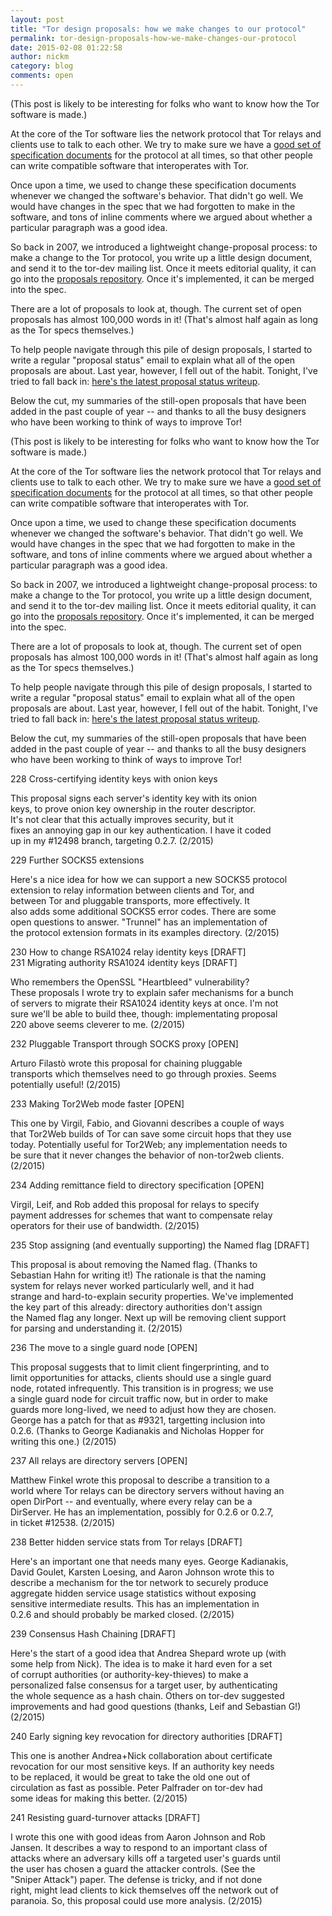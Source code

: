 ```yaml
---
layout: post
title: "Tor design proposals: how we make changes to our protocol"
permalink: tor-design-proposals-how-we-make-changes-our-protocol
date: 2015-02-08 01:22:58
author: nickm
category: blog
comments: open
---
```


(This post is likely to be interesting for folks who want to know how the Tor software is made.)

At the core of the Tor software lies the network protocol that Tor relays and clients use to talk to each other. We try to make sure we have a [good set of specification documents](https://gitweb.torproject.org/torspec.git/tree/) for the protocol at all times, so that other people can write compatible software that interoperates with Tor.

Once upon a time, we used to change these specification documents whenever we changed the software's behavior. That didn't go well. We would have changes in the spec that we had forgotten to make in the software, and tons of inline comments where we argued about whether a particular paragraph was a good idea.

So back in 2007, we introduced a lightweight change-proposal process: to make a change to the Tor protocol, you write up a little design document, and send it to the tor-dev mailing list. Once it meets editorial quality, it can go into the [proposals repository](https://gitweb.torproject.org/torspec.git/tree/proposals). Once it's implemented, it can be merged into the spec.

There are a lot of proposals to look at, though. The current set of open proposals has almost 100,000 words in it! (That's almost half again as long as the Tor specs themselves.)

To help people navigate through this pile of design proposals, I started to write a regular "proposal status" email to explain what all of the open proposals are about. Last year, however, I fell out of the habit. Tonight, I've tried to fall back in: [here's the latest proposal status writeup](https://gitweb.torproject.org/torspec.git/tree/proposals/proposal-status.txt).

Below the cut, my summaries of the still-open proposals that have been added in the past couple of year -- and thanks to all the busy designers who have been working to think of ways to improve Tor!

<!-- more -->

(This post is likely to be interesting for folks who want to know how the Tor software is made.)

At the core of the Tor software lies the network protocol that Tor relays and clients use to talk to each other. We try to make sure we have a [good set of specification documents](https://gitweb.torproject.org/torspec.git/tree/) for the protocol at all times, so that other people can write compatible software that interoperates with Tor.

Once upon a time, we used to change these specification documents whenever we changed the software's behavior. That didn't go well. We would have changes in the spec that we had forgotten to make in the software, and tons of inline comments where we argued about whether a particular paragraph was a good idea.

So back in 2007, we introduced a lightweight change-proposal process: to make a change to the Tor protocol, you write up a little design document, and send it to the tor-dev mailing list. Once it meets editorial quality, it can go into the [proposals repository](https://gitweb.torproject.org/torspec.git/tree/proposals). Once it's implemented, it can be merged into the spec.

There are a lot of proposals to look at, though. The current set of open proposals has almost 100,000 words in it! (That's almost half again as long as the Tor specs themselves.)

To help people navigate through this pile of design proposals, I started to write a regular "proposal status" email to explain what all of the open proposals are about. Last year, however, I fell out of the habit. Tonight, I've tried to fall back in: [here's the latest proposal status writeup](https://gitweb.torproject.org/torspec.git/tree/proposals/proposal-status.txt).

Below the cut, my summaries of the still-open proposals that have been added in the past couple of year -- and thanks to all the busy designers who have been working to think of ways to improve Tor!

228 Cross-certifying identity keys with onion keys

This proposal signs each server's identity key with its onion  
 keys, to prove onion key ownership in the router descriptor.  
 It's not clear that this actually improves security, but it  
 fixes an annoying gap in our key authentication. I have it coded  
 up in my \#12498 branch, targeting 0.2.7. (2/2015)

229 Further SOCKS5 extensions

Here's a nice idea for how we can support a new SOCKS5 protocol  
 extension to relay information between clients and Tor, and  
 between Tor and pluggable transports, more effectively. It  
 also adds some additional SOCKS5 error codes. There are some  
 open questions to answer. "Trunnel" has an implementation of  
 the protocol extension formats in its examples directory. (2/2015)

230 How to change RSA1024 relay identity keys [DRAFT]  
 231 Migrating authority RSA1024 identity keys [DRAFT]

Who remembers the OpenSSL "Heartbleed" vulnerability?  
 These proposals I wrote try to explain safer mechanisms for a bunch  
 of servers to migrate their RSA1024 identity keys at once. I'm not  
 sure we'll be able to build thee, though: implementating proposal  
 220 above seems cleverer to me. (2/2015)

232 Pluggable Transport through SOCKS proxy [OPEN]

Arturo Filastò wrote this proposal for chaining pluggable  
 transports which themselves need to go through proxies. Seems  
 potentially useful! (2/2015)

233 Making Tor2Web mode faster [OPEN]

This one by Virgil, Fabio, and Giovanni describes a couple of ways  
 that Tor2Web builds of Tor can save some circuit hops that they use  
 today. Potentially useful for Tor2Web; any implementation needs to  
 be sure that it never changes the behavior of non-tor2web clients.  
 (2/2015)

234 Adding remittance field to directory specification [OPEN]

Virgil, Leif, and Rob added this proposal for relays to specify  
 payment addresses for schemes that want to compensate relay  
 operators for their use of bandwidth. (2/2015)

235 Stop assigning (and eventually supporting) the Named flag [DRAFT]

This proposal is about removing the Named flag. (Thanks to  
 Sebastian Hahn for writing it!) The rationale is that the naming  
 system for relays never worked particularly well, and it had  
 strange and hard-to-explain security properties. We've implemented  
 the key part of this already: directory authorities don't assign  
 the Named flag any longer. Next up will be removing client support  
 for parsing and understanding it. (2/2015)

236 The move to a single guard node [OPEN]

This proposal suggests that to limit client fingerprinting, and to  
 limit opportunities for attacks, clients should use a single guard  
 node, rotated infrequently. This transition is in progress; we use  
 a single guard node for circuit traffic now, but in order to make  
 guards more long-lived, we need to adjust how they are chosen.  
 George has a patch for that as \#9321, targetting inclusion into  
 0.2.6. (Thanks to George Kadianakis and Nicholas Hopper for  
 writing this one.) (2/2015)

237 All relays are directory servers [OPEN]

Matthew Finkel wrote this proposal to describe a transition to a  
 world where Tor relays can be directory servers without having an  
 open DirPort -- and eventually, where every relay can be a  
 DirServer. He has an implementation, possibly for 0.2.6 or 0.2.7,  
 in ticket \#12538. (2/2015)

238 Better hidden service stats from Tor relays [DRAFT]

Here's an important one that needs many eyes. George Kadianakis,  
 David Goulet, Karsten Loesing, and Aaron Johnson wrote this to  
 describe a mechanism for the tor network to securely produce  
 aggregate hidden service usage statistics without exposing  
 sensitive intermediate results. This has an implementation in  
 0.2.6 and should probably be marked closed. (2/2015)

239 Consensus Hash Chaining [DRAFT]

Here's the start of a good idea that Andrea Shepard wrote up (with  
 some help from Nick). The idea is to make it hard even for a set  
 of corrupt authorities (or authority-key-thieves) to make a  
 personalized false consensus for a target user, by authenticating  
 the whole sequence as a hash chain. Others on tor-dev suggested  
 improvements and had good questions (thanks, Leif and Sebastian G!)  
 (2/2015)

240 Early signing key revocation for directory authorities [DRAFT]

This one is another Andrea+Nick collaboration about certificate  
 revocation for our most sensitive keys. If an authority key needs  
 to be replaced, it would be great to take the old one out of  
 circulation as fast as possible. Peter Palfrader on tor-dev had  
 some ideas for making this better. (2/2015)

241 Resisting guard-turnover attacks [DRAFT]

I wrote this one with good ideas from Aaron Johnson and Rob  
 Jansen. It describes a way to respond to an important class of  
 attacks where an adversary kills off a targeted user's guards until  
 the user has chosen a guard the attacker controls. (See the  
 "Sniper Attack") paper. The defense is tricky, and if not done  
 right, might lead clients to kick themselves off the network out of  
 paranoia. So, this proposal could use more analysis. (2/2015)
